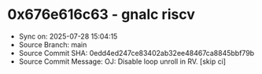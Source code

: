 # 0x676e616c63 - gnalc riscv

- Sync on: 2025-07-28 15:04:15
- Source Branch: main
- Source Commit SHA: 0edd4ed247ce83402ab32ee48467ca8845bbf79b
- Source Commit Message: OJ: Disable loop unroll in RV. [skip ci]